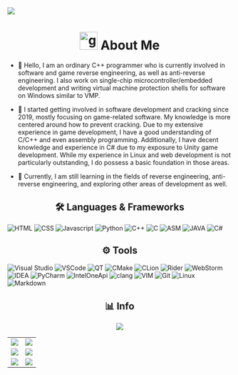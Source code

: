 <img align="center" src="https://github.com/issuimo/issuimo/assets/102911714/2304d23e-6600-42f2-b202-eec67e2af043" />
<h1 align="center"> <img height="40" width="40" alt="github" src="https://cdn.jsdelivr.net/npm/simple-icons@v3/icons/github.svg" /> About Me </h1>

- 📢 Hello, I am an ordinary C++ programmer who is currently involved in software and game reverse engineering, as well as anti-reverse engineering. I also work on single-chip microcontroller/embedded development and writing virtual machine protection shells for software on Windows similar to VMP.

- 📢 I started getting involved in software development and cracking since 2019, mostly focusing on game-related software. My knowledge is more centered around how to prevent cracking. Due to my extensive experience in game development, I have a good understanding of C/C++ and even assembly programming. Additionally, I have decent knowledge and experience in C# due to my exposure to Unity game development. While my experience in Linux and web development is not particularly outstanding, I do possess a basic foundation in those areas.

- 📢 Currently, I am still learning in the fields of reverse engineering, anti-reverse engineering, and exploring other areas of development as well.

<h2 align="center">🛠️ Languages & Frameworks</h2>

![HTML](https://img.shields.io/badge/html%20-%23E34F26.svg?&style=for-the-badge&logo=html5&logoColor=white)
![CSS](https://img.shields.io/badge/css%20-%231572B6.svg?&style=for-the-badge&logo=css3&logoColor=white)
![Javascript](https://img.shields.io/badge/-Javascript-ffb400?style=for-the-badge&logo=javascript&logoColor=ffff3f)
![Python](https://img.shields.io/badge/python%20-%231572B6.svg?&style=for-the-badge&logo=python&logoColor=white)
![C++](https://img.shields.io/badge/c++%20-%2300599C.svg?&style=for-the-badge&logo=c%2B%2B&ogoColor=white)
![C](https://img.shields.io/badge/C-%2300599C.svg?style=for-the-badge&logo=c&logoColor=white)
![ASM](https://img.shields.io/badge/ASM-%234F4F4F.svg?style=for-the-badge&logo=assemblyscript&logoColor=white)
![JAVA](https://img.shields.io/badge/java-%23FF5722.svg?style=for-the-badge&logo=java&logoColor=white)
![C#](https://img.shields.io/badge/C%23-%23239120.svg?style=for-the-badge&logo=c-sharp&logoColor=white)

<h2 align="center">⚙️ Tools</h2>

![Visual Studio](https://img.shields.io/badge/Visual%20Studio-%235C2D91.svg?style=for-the-badge&logo=visual-studio&logoColor=white)
![VSCode](https://img.shields.io/badge/-vs-00a8e8?style=for-the-badge&logo=visual-studio)
![QT](https://img.shields.io/badge/Qt-%2341CD52.svg?style=for-the-badge&logo=qt&logoColor=white)
![CMake](https://img.shields.io/badge/CMake-%2317BEBB.svg?style=for-the-badge&logo=cmake&logoColor=white)
![CLion](https://img.shields.io/badge/CLion-%230075A8.svg?style=for-the-badge&logo=clion&logoColor=white)
![Rider](https://img.shields.io/badge/Rider-%23000000.svg?style=for-the-badge&logo=rider&logoColor=white)
![WebStorm](https://img.shields.io/badge/WebStorm-%23000000.svg?style=for-the-badge&logo=webstorm&logoColor=white)
![IDEA](https://img.shields.io/badge/IDEA-%23000000.svg?style=for-the-badge&logo=intellij-idea&logoColor=white)
![PyCharm](https://img.shields.io/badge/PyCharm-%23000000.svg?style=for-the-badge&logo=pycharm&logoColor=white)
![IntelOneApi](https://img.shields.io/badge/IntelOneApi-%23005CDB.svg?style=for-the-badge&logo=intel&logoColor=white)
![clang](https://img.shields.io/badge/clang-%23FF6700.svg?style=for-the-badge&logo=llvm&logoColor=white)
![VIM](https://img.shields.io/badge/VIM-%2311AB00.svg?style=for-the-badge&logo=vim&logoColor=white)
![Git](https://img.shields.io/badge/git%20-%23F05033.svg?&style=for-the-badge&logo=git&logoColor=white)
![Linux](https://img.shields.io/badge/-linux-772953?style=for-the-badge&logo=linux)
![Markdown](https://img.shields.io/badge/markdown-%23000000.svg?&style=for-the-badge&logo=markdown&logoColor=white)

<h2 align="center">📊 Info</h2>

<div align="center">
 <img src="https://github.com/issuimo/issuimo/github-contribution-grid-snake.svg" />
 <table>
   <tr>
     <td> <img src="https://github.com/issuimo/issuimo/github-metrics.svg" /> </td>
     <td> <img src="https://github.com/issuimo/issuimo/metrics.plugin.isocalendar.fullyear.svg" /> </td>
   </tr>
  <tr>
     <td> <img src="https://github.com/issuimo/issuimo/metrics.plugin.languages.svg" /> </td>
     <td> <img src="https://github.com/issuimo/issuimo/metrics.plugin.topics.svg" /> </td>
   </tr>
  <tr>
     <td> <img src="https://github.com/issuimo/issuimo/metrics.plugin.stars.svg" /> </td>
     <td> <img src="https://github.com/issuimo/issuimo/metrics.plugin.calendar.full.svg" /> </td>
   </tr>
 </table>
</div>
